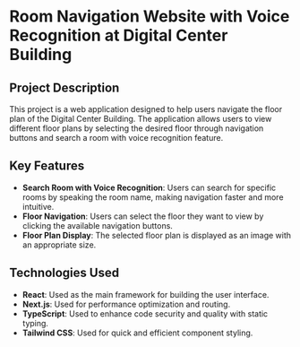 # **Room Navigation Website with Voice Recognition at Digital Center Building**

## **Project Description**
This project is a web application designed to help users navigate the floor plan of the Digital Center Building. The application allows users to view different floor plans by selecting the desired floor through navigation buttons and search a room with voice recognition feature.

## **Key Features**
- **Search Room with Voice Recognition**: Users can search for specific rooms by speaking the room name, making navigation faster and more intuitive.
- **Floor Navigation**: Users can select the floor they want to view by clicking the available navigation buttons.
- **Floor Plan Display**: The selected floor plan is displayed as an image with an appropriate size.

## **Technologies Used**
- **React**: Used as the main framework for building the user interface.
- **Next.js**: Used for performance optimization and routing.
- **TypeScript**: Used to enhance code security and quality with static typing.
- **Tailwind CSS**: Used for quick and efficient component styling.